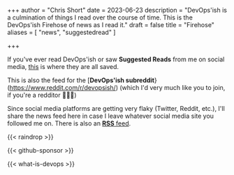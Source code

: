 +++
author = "Chris Short"
date = 2023-06-23
description = "DevOps'ish is a culmination of things I read over the course of time. This is the DevOps'ish Firehose of news as I read it."
draft = false
title = "Firehose"
aliases = [
	"news",
	"suggestedread"
]

+++

If you've ever read DevOps'ish or saw **Suggested Reads** from me on social media, [this](https://raindrop.io/ChrisShort/dev-ops-ish-firehose-15805349) is where they are all saved.

This is also the feed for the [**DevOps'ish subreddit**}(https://www.reddit.com/r/devopsish/) (which I'd very much like you to join, if you're a redditor 🥺🥺🥺)

Since social media platforms are getting very flaky (Twitter, Reddit, etc.), I'll share the news feed here in case I leave whatever social media site you followed me on. There is also an [**RSS** feed](https://bg.raindrop.io/rss/public/15805349).

{{< raindrop >}}

{{< github-sponsor >}}

{{< what-is-devops >}}
